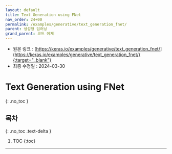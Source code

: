 ```yaml
---
layout: default
title: Text Generation using FNet
nav_order: 24+00
permalink: /examples/generative/text_generation_fnet/
parent: 생성형 딥러닝
grand_parent: 코드 예제
---
```


* 원본 링크 : [https://keras.io/examples/generative/text_generation_fnet/](https://keras.io/examples/generative/text_generation_fnet/){:target="_blank"}
* 최종 수정일 : 2024-03-30

# Text Generation using FNet
{: .no_toc }

## 목차
{: .no_toc .text-delta }

1. TOC
{:toc}

---
